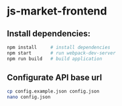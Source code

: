 # js-market-frontend

## Install dependencies:
``` bash
npm install     # install dependencies
npm start       # run webpack-dev-server
npm run build   # build application
```

## Configurate API base url

``` bash
cp config.example.json config.json
nano config.json
```